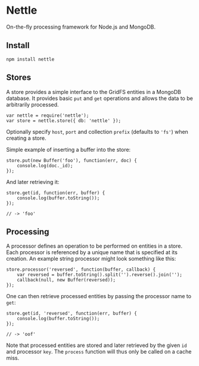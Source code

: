 Nettle
======

On-the-fly processing framework for Node.js and MongoDB.

Install
-------

    npm install nettle
    
Stores
------

A store provides a simple interface to the GridFS entities in a MongoDB database.  It
provides basic `put` and `get` operations and allows the data to be arbitrarily processed.

    var nettle = require('nettle');
    var store = nettle.store({ db: 'nettle' });

Optionally specify `host`, `port` and collection `prefix` (defaults to `'fs'`) when
creating a store.

Simple example of inserting a buffer into the store:

    store.put(new Buffer('foo'), function(err, doc) {
        console.log(doc._id);
    });
    
And later retrieving it:

    store.get(id, function(err, buffer) {
        console.log(buffer.toString());
    });
    
    // -> 'foo'
    
Processing
----------

A processor defines an operation to be performed on entities in a store.  Each processor
is referenced by a unique name that is specified at its creation.  An example string
processor might look something like this:

    store.processor('reversed', function(buffer, callback) {
        var reversed = buffer.toString().split('').reverse().join('');
        callback(null, new Buffer(reversed));
    });

One can then retrieve processed entities by passing the processor name to `get`:
    
    store.get(id, 'reversed', function(err, buffer) {
        console.log(buffer.toString());
    });
    
    // -> 'oof'
    
Note that processed entities are stored and later retrieved by the given `id`
and processor `key`. The `process` function will thus only be called on a cache
miss.